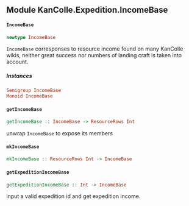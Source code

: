 ## Module KanColle.Expedition.IncomeBase

#### `IncomeBase`

``` purescript
newtype IncomeBase
```

`IncomeBase` corresponses to resource income found
on many KanColle wikis, neither great success nor
numbers of landing craft is taken into account.

##### Instances
``` purescript
Semigroup IncomeBase
Monoid IncomeBase
```

#### `getIncomeBase`

``` purescript
getIncomeBase :: IncomeBase -> ResourceRows Int
```

unwrap `IncomeBase` to expose its members

#### `mkIncomeBase`

``` purescript
mkIncomeBase :: ResourceRows Int -> IncomeBase
```

#### `getExpeditionIncomeBase`

``` purescript
getExpeditionIncomeBase :: Int -> IncomeBase
```

input a valid expedition id and get expedition income.



